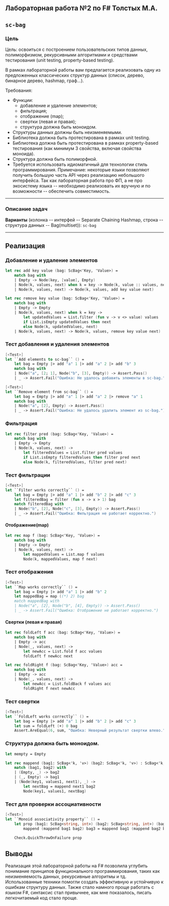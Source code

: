 
## Лабораторная работа №2 по F# Толстых М.А.

## `sc-bag`

### Цель

Цель: освоиться с построением пользовательских типов данных, полиморфизмом, рекурсивными алгоритмами и средствами тестирования (unit testing, property-based testing).

В рамках лабораторной работы вам предлагается реализовать одну из предложенных классических структур данных (список, дерево, бинарное дерево, hashmap, граф...).

Требования:

- Функции:
    - добавление и удаление элементов;
    - фильтрация;
    - отображение (map);
    - свертки (левая и правая);
    - структура должна быть моноидом.
- Структуры данных должны быть неизменяемыми.
- Библиотека должна быть протестирована в рамках unit testing.
- Библиотека должна быть протестирована в рамках property-based тестирования (как минимум 3 свойства, включая свойства моноида).
- Структура должна быть полиморфной.
- Требуется использовать идиоматичный для технологии стиль программирования. Примечание: некоторые языки позволяют получить большую часть API через реализацию небольшого интерфейса. Так как лабораторная работа про ФП, а не про экосистему языка -- необходимо реализовать их вручную и по возможности -- обеспечить совместимость.

---

### Описание задач

**Варианты** (колонка -- интерфей -- Separate Chaining Hashmap, строка -- структура данных -- Bag(multiset)): `sc-bag`

---

## Реализация

### Добавление и удаление элементов

```fsharp
let rec add key value (bag: ScBag<'Key, 'Value>) =
    match bag with
    | Empty -> Node(key, [value], Empty)
    | Node(k, values, next) when k = key -> Node(k, value :: values, next)
    | Node(k, values, next) -> Node(k, values, add key value next)
```

```fsharp
let rec remove key value (bag: ScBag<'Key, 'Value>) =
    match bag with
    | Empty -> Empty
    | Node(k, values, next) when k = key ->
        let updatedValues = List.filter (fun v -> v <> value) values
        if List.isEmpty updatedValues then next
        else Node(k, updatedValues, next)
    | Node(k, values, next) -> Node(k, values, remove key value next)
```
### Тест добавления и удаления элементов

```fsharp
[<Test>]
let ``Add elements to sc-bag`` () =
    let bag = Empty |> add "a" 1 |> add "a" 2 |> add "b" 3
    match bag with
    | Node("a", [2; 1], Node("b", [3], Empty)) -> Assert.Pass()
    | _ -> Assert.Fail("Ошибка: Не удалось добавить элементы в sc-bag.")

[<Test>]
let ``Remove element from sc-bag`` () =
    let bag = Empty |> add "a" 1 |> add "a" 2 |> remove "a" 1
    match bag with
    | Node("a", [2], Empty) -> Assert.Pass()
    | _ -> Assert.Fail("Ошибка: Не удалось удалить элемент из sc-bag.")
```

### Фильтрация

```fsharp
let rec filter pred (bag: ScBag<'Key, 'Value>) =
    match bag with
    | Empty -> Empty
    | Node(k, values, next) ->
        let filteredValues = List.filter pred values
        if List.isEmpty filteredValues then filter pred next
        else Node(k, filteredValues, filter pred next)
```

### Тест фильтрации

```fsharp
[<Test>]
let ``Filter works correctly`` () =
    let bag = Empty |> add "a" 1 |> add "b" 2 |> add "c" 3
    let filteredBag = filter (fun x -> x > 1) bag
    match filteredBag with
    | Node("b", [2], Node("c", [3], Empty)) -> Assert.Pass()
    | _ -> Assert.Fail("Ошибка: Фильтрация не работает корректно.")
```

#### Отображение(map)

```fsharp
let rec map f (bag: ScBag<'Key, 'Value>) =
    match bag with
    | Empty -> Empty
    | Node(k, values, next) -> 
        let mappedValues = List.map f values
        Node(k, mappedValues, map f next)
```

### Тест отображения

```fsharp
[<Test>]
let ``Map works correctly`` () =
    let bag = Empty |> add "a" 1 |> add "b" 2
    let mappedBag = map ((*) 2) bag
    match mappedBag with
    | Node("a", [2], Node("b", [4], Empty)) -> Assert.Pass()
    | _ -> Assert.Fail("Ошибка: Отображение не работает корректно.")
```

#### Свертки (левая и правая)

```fsharp
let rec foldLeft f acc (bag: ScBag<'Key, 'Value>) =
    match bag with
    | Empty -> acc
    | Node(_, values, next) -> 
        let newAcc = List.fold f acc values
        foldLeft f newAcc next
```

```fsharp
let rec foldRight f (bag: ScBag<'Key, 'Value>) acc =
    match bag with
    | Empty -> acc
    | Node(_, values, next) -> 
        let newAcc = List.foldBack f values acc
        foldRight f next newAcc
```

### Тест свертки

```fsharp
[<Test>]
let ``FoldLeft works correctly`` () =
    let bag = Empty |> add "a" 1 |> add "b" 2 |> add "c" 3
    let sum = foldLeft (+) 0 bag
    Assert.AreEqual(6, sum, "Ошибка: Неверный результат свертки влево.")
```

### Структура должна быть моноидом.

```fsharp
let mempty = Empty

let rec mappend (bag1: ScBag<'k, 'v>) (bag2: ScBag<'k, 'v>) : ScBag<'k, 'v> =
    match (bag1, bag2) with
    | (Empty, _) -> bag2
    | (_, Empty) -> bag1
    | (Node(key1, values1, next1), _) ->
        let nextBag = mappend next1 bag2
        Node(key1, values1, nextBag)
```

### Тест для проверки ассоциативности
```fsharp
[<Test>]
let ``Monoid associativity property`` () =
    let prop (bag1: ScBag<string, int>) (bag2: ScBag<string, int>) (bag3: ScBag<string, int>) = 
        mappend (mappend bag1 bag2) bag3 = mappend bag1 (mappend bag2 bag3)
        
    Check.QuickThrowOnFailure prop
```

## Выводы

Реализация этой лабораторной работы на F# позволила углубить понимание принципов функционального программирования, таких как неизменяемость данных, рекурсивные алгоритмы и тд. Использованные техники помогли создать эффективную и устойчивую к ошибкам структуру данных. Также стало намного проще работать с языком F#, синтаксис стал привычнее, как мне показалось, писать легкочитаемый код стало проще.